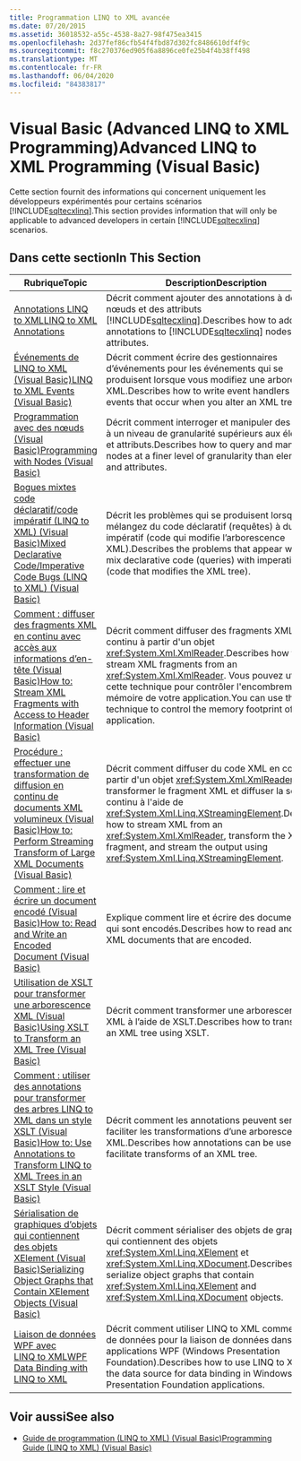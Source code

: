 ```yaml
---
title: Programmation LINQ to XML avancée
ms.date: 07/20/2015
ms.assetid: 36018532-a55c-4538-8a27-98f475ea3415
ms.openlocfilehash: 2d37fef86cfb54f4fbd87d302fc8486610df4f9c
ms.sourcegitcommit: f8c270376ed905f6a8896ce0fe25b4f4b38ff498
ms.translationtype: MT
ms.contentlocale: fr-FR
ms.lasthandoff: 06/04/2020
ms.locfileid: "84383817"
---
```

# <a name="advanced-linq-to-xml-programming-visual-basic"></a><span data-ttu-id="823c2-102">Visual Basic (Advanced LINQ to XML Programming)</span><span class="sxs-lookup"><span data-stu-id="823c2-102">Advanced LINQ to XML Programming (Visual Basic)</span></span>
<span data-ttu-id="823c2-103">Cette section fournit des informations qui concernent uniquement les développeurs expérimentés pour certains scénarios [!INCLUDE[sqltecxlinq](~/includes/sqltecxlinq-md.md)].</span><span class="sxs-lookup"><span data-stu-id="823c2-103">This section provides information that will only be applicable to advanced developers in certain [!INCLUDE[sqltecxlinq](~/includes/sqltecxlinq-md.md)] scenarios.</span></span>  
  
## <a name="in-this-section"></a><span data-ttu-id="823c2-104">Dans cette section</span><span class="sxs-lookup"><span data-stu-id="823c2-104">In This Section</span></span>  
  
|<span data-ttu-id="823c2-105">Rubrique</span><span class="sxs-lookup"><span data-stu-id="823c2-105">Topic</span></span>|<span data-ttu-id="823c2-106">Description</span><span class="sxs-lookup"><span data-stu-id="823c2-106">Description</span></span>|  
|-----------|-----------------|  
|[<span data-ttu-id="823c2-107">Annotations LINQ to XML</span><span class="sxs-lookup"><span data-stu-id="823c2-107">LINQ to XML Annotations</span></span>](linq-to-xml-annotations.md)|<span data-ttu-id="823c2-108">Décrit comment ajouter des annotations à des nœuds et des attributs [!INCLUDE[sqltecxlinq](~/includes/sqltecxlinq-md.md)].</span><span class="sxs-lookup"><span data-stu-id="823c2-108">Describes how to add annotations to [!INCLUDE[sqltecxlinq](~/includes/sqltecxlinq-md.md)] nodes and attributes.</span></span>|  
|[<span data-ttu-id="823c2-109">Événements de LINQ to XML (Visual Basic)</span><span class="sxs-lookup"><span data-stu-id="823c2-109">LINQ to XML Events (Visual Basic)</span></span>](linq-to-xml-events.md)|<span data-ttu-id="823c2-110">Décrit comment écrire des gestionnaires d’événements pour les événements qui se produisent lorsque vous modifiez une arborescence XML.</span><span class="sxs-lookup"><span data-stu-id="823c2-110">Describes how to write event handlers for events that occur when you alter an XML tree.</span></span>|  
|[<span data-ttu-id="823c2-111">Programmation avec des nœuds (Visual Basic)</span><span class="sxs-lookup"><span data-stu-id="823c2-111">Programming with Nodes (Visual Basic)</span></span>](programming-with-nodes.md)|<span data-ttu-id="823c2-112">Décrit comment interroger et manipuler des nœuds à un niveau de granularité supérieurs aux éléments et attributs.</span><span class="sxs-lookup"><span data-stu-id="823c2-112">Describes how to query and manipulate nodes at a finer level of granularity than elements and attributes.</span></span>|  
|[<span data-ttu-id="823c2-113">Bogues mixtes code déclaratif/code impératif (LINQ to XML) (Visual Basic)</span><span class="sxs-lookup"><span data-stu-id="823c2-113">Mixed Declarative Code/Imperative Code Bugs (LINQ to XML) (Visual Basic)</span></span>](mixed-declarative-code-imperative-code-bugs-linq-to-xml.md)|<span data-ttu-id="823c2-114">Décrit les problèmes qui se produisent lorsque vous mélangez du code déclaratif (requêtes) à du code impératif (code qui modifie l’arborescence XML).</span><span class="sxs-lookup"><span data-stu-id="823c2-114">Describes the problems that appear when you mix declarative code (queries) with imperative code (code that modifies the XML tree).</span></span>|  
|[<span data-ttu-id="823c2-115">Comment : diffuser des fragments XML en continu avec accès aux informations d’en-tête (Visual Basic)</span><span class="sxs-lookup"><span data-stu-id="823c2-115">How to: Stream XML Fragments with Access to Header Information (Visual Basic)</span></span>](how-to-stream-xml-fragments-with-access-to-header-information.md)|<span data-ttu-id="823c2-116">Décrit comment diffuser des fragments XML en continu à partir d'un objet <xref:System.Xml.XmlReader>.</span><span class="sxs-lookup"><span data-stu-id="823c2-116">Describes how to stream XML fragments from an <xref:System.Xml.XmlReader>.</span></span> <span data-ttu-id="823c2-117">Vous pouvez utiliser cette technique pour contrôler l'encombrement mémoire de votre application.</span><span class="sxs-lookup"><span data-stu-id="823c2-117">You can use this technique to control the memory footprint of your application.</span></span>|  
|[<span data-ttu-id="823c2-118">Procédure : effectuer une transformation de diffusion en continu de documents XML volumineux (Visual Basic)</span><span class="sxs-lookup"><span data-stu-id="823c2-118">How to: Perform Streaming Transform of Large XML Documents (Visual Basic)</span></span>](how-to-perform-streaming-transform-of-large-xml-documents.md)|<span data-ttu-id="823c2-119">Décrit comment diffuser du code XML en continu à partir d'un objet <xref:System.Xml.XmlReader>, transformer le fragment XML et diffuser la sortie en continu à l'aide de <xref:System.Xml.Linq.XStreamingElement>.</span><span class="sxs-lookup"><span data-stu-id="823c2-119">Describes how to stream XML from an <xref:System.Xml.XmlReader>, transform the XML fragment, and stream the output using <xref:System.Xml.Linq.XStreamingElement>.</span></span>|  
|[<span data-ttu-id="823c2-120">Comment : lire et écrire un document encodé (Visual Basic)</span><span class="sxs-lookup"><span data-stu-id="823c2-120">How to: Read and Write an Encoded Document (Visual Basic)</span></span>](how-to-read-and-write-an-encoded-document.md)|<span data-ttu-id="823c2-121">Explique comment lire et écrire des documents XML qui sont encodés.</span><span class="sxs-lookup"><span data-stu-id="823c2-121">Describes how to read and write XML documents that are encoded.</span></span>|  
|[<span data-ttu-id="823c2-122">Utilisation de XSLT pour transformer une arborescence XML (Visual Basic)</span><span class="sxs-lookup"><span data-stu-id="823c2-122">Using XSLT to Transform an XML Tree (Visual Basic)</span></span>](using-xslt-to-transform-an-xml-tree.md)|<span data-ttu-id="823c2-123">Décrit comment transformer une arborescence XML à l’aide de XSLT.</span><span class="sxs-lookup"><span data-stu-id="823c2-123">Describes how to transform an XML tree using XSLT.</span></span>|  
|[<span data-ttu-id="823c2-124">Comment : utiliser des annotations pour transformer des arbres LINQ to XML dans un style XSLT (Visual Basic)</span><span class="sxs-lookup"><span data-stu-id="823c2-124">How to: Use Annotations to Transform LINQ to XML Trees in an XSLT Style (Visual Basic)</span></span>](how-to-use-annotation-trees-to-transform-linq-to-xml-trees-in-an-xslt-style.md)|<span data-ttu-id="823c2-125">Décrit comment les annotations peuvent servir à faciliter les transformations d’une arborescence XML.</span><span class="sxs-lookup"><span data-stu-id="823c2-125">Describes how annotations can be used to facilitate transforms of an XML tree.</span></span>|  
|[<span data-ttu-id="823c2-126">Sérialisation de graphiques d’objets qui contiennent des objets XElement (Visual Basic)</span><span class="sxs-lookup"><span data-stu-id="823c2-126">Serializing Object Graphs that Contain XElement Objects (Visual Basic)</span></span>](serializing-object-graphs-that-contain-xelement-objects.md)|<span data-ttu-id="823c2-127">Décrit comment sérialiser des objets de graphiques qui contiennent des objets <xref:System.Xml.Linq.XElement> et <xref:System.Xml.Linq.XDocument>.</span><span class="sxs-lookup"><span data-stu-id="823c2-127">Describes how to serialize object graphs that contain <xref:System.Xml.Linq.XElement> and <xref:System.Xml.Linq.XDocument> objects.</span></span>|  
|[<span data-ttu-id="823c2-128">Liaison de données WPF avec LINQ to XML</span><span class="sxs-lookup"><span data-stu-id="823c2-128">WPF Data Binding with LINQ to XML</span></span>](/visualstudio/designers/wpf-data-binding-with-linq-to-xml-overview)|<span data-ttu-id="823c2-129">Décrit comment utiliser LINQ to XML comme source de données pour la liaison de données dans des applications WPF (Windows Presentation Foundation).</span><span class="sxs-lookup"><span data-stu-id="823c2-129">Describes how to use LINQ to XML as the data source for data binding in Windows Presentation Foundation applications.</span></span>|  
  
## <a name="see-also"></a><span data-ttu-id="823c2-130">Voir aussi</span><span class="sxs-lookup"><span data-stu-id="823c2-130">See also</span></span>

- [<span data-ttu-id="823c2-131">Guide de programmation (LINQ to XML) (Visual Basic)</span><span class="sxs-lookup"><span data-stu-id="823c2-131">Programming Guide (LINQ to XML) (Visual Basic)</span></span>](programming-guide-linq-to-xml.md)
